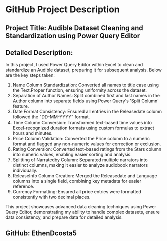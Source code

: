 # GitHub Project Description
## Project Title: Audible Dataset Cleaning and Standardization using Power Query Editor

## Detailed Description:
In this project, I used Power Query Editor within Excel to clean and standardize an Audible dataset, preparing it for subsequent analysis. Below are the key steps taken:

1. Name Column Standardization: Converted all names to title case using the Text.Proper function, ensuring uniformity across the dataset.
2. Separation of Author Names: Split combined first and last names in the Author column into separate fields using Power Query's 'Split Column' feature.
3. Date Format Consistency: Ensured all entries in the Releasedate column followed the "DD-MM-YYYY" format.
4. Time Column Conversion: Transformed text-based time values into Excel-recognized duration formats using custom formulas to extract hours and minutes.
5. Price Column Validation: Converted the Price column to a numeric format and flagged any non-numeric values for correction or exclusion.
6. Rating Conversion: Converted text-based ratings from the Stars column into numeric values, enabling easier sorting and analysis.
7. Splitting of Narratedby Column: Separated multiple narrators into distinct columns, making it easier to analyze audiobook narrators individually.
8. ReleaseInfo Column Creation: Merged the Releasedate and Language columns into a single field, combining key metadata for easier reference.
9. Currency Formatting: Ensured all price entries were formatted consistently with two decimal places.

This project showcases advanced data cleaning techniques using Power Query Editor, demonstrating my ability to handle complex datasets, ensure data consistency, and prepare data for detailed analysis.

## GitHub: EthenDcosta5
